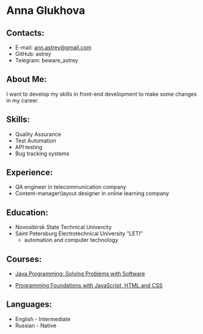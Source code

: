 # Anna Glukhova
## Contacts:
* E-mail: ann.astrey@gmail.com
* GitHub: astrey
* Telegram: beware_astrey

## About Me:
I want to develop my skills in front-end development to make some changes in my career.

## Skills:
* Quality Assurance
* Test Automation
* API testing
* Bug tracking systems

## Experience:
* QA engineer in telecommunication company
* Content-manager\layout designer in online learning company

## Education:
* Novosibirsk State Technical Univercity
* Saint Petersburg Electrotechnical University "LETI"
    * automation and computer technology

## Courses:
* [Java Programming: Solving Problems with Software](https://coursera.org/share/cac4959e55e945afe4a8e9010d07c069)

* [Programming Foundations with JavaScript, HTML and CSS](https://coursera.org/share/b65ce8d8c4da69536deb5d5ae125f824)

## Languages:
* English - Intermediate
* Russian - Native